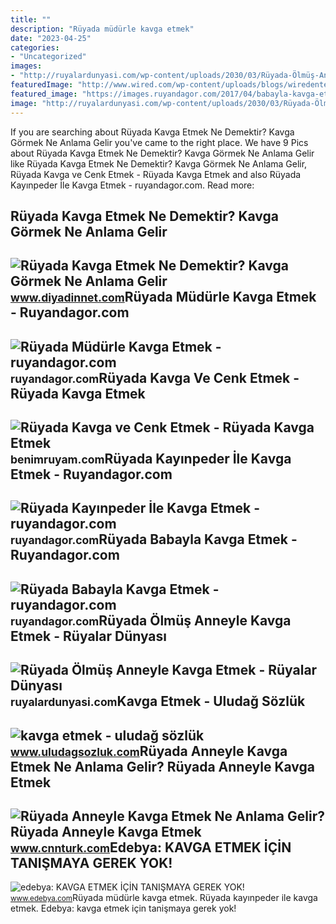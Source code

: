 ```yaml
---
title: ""
description: "Rüyada müdürle kavga etmek"
date: "2023-04-25"
categories:
- "Uncategorized"
images:
- "http://ruyalardunyasi.com/wp-content/uploads/2030/03/Rüyada-Ölmüş-Anneyle-Kavga-Etmek.jpg"
featuredImage: "http://www.wired.com/wp-content/uploads/blogs/wiredenterprise/wp-content/uploads/2012/10/robot-fight.jpg"
featured_image: "https://images.ruyandagor.com/2017/04/babayla-kavga-etmek-0214.jpg"
image: "http://ruyalardunyasi.com/wp-content/uploads/2030/03/Rüyada-Ölmüş-Anneyle-Kavga-Etmek.jpg"
---
```


If you are searching about Rüyada Kavga Etmek Ne Demektir? Kavga Görmek Ne Anlama Gelir you've came to the right place. We have 9 Pics about Rüyada Kavga Etmek Ne Demektir? Kavga Görmek Ne Anlama Gelir like Rüyada Kavga Etmek Ne Demektir? Kavga Görmek Ne Anlama Gelir, Rüyada Kavga ve Cenk Etmek - Rüyada Kavga Etmek and also Rüyada Kayınpeder İle Kavga Etmek - ruyandagor.com. Read more:

Rüyada Kavga Etmek Ne Demektir? Kavga Görmek Ne Anlama Gelir
------------------------------------------------------------

 ![Rüyada Kavga Etmek Ne Demektir? Kavga Görmek Ne Anlama Gelir](https://www.diyadinnet.com/d/ruya/ruyada-kavga-etmek-ne-demektir-kavga-gormek-ne-anlama-gelir-6075.jpg) <small>www.diyadinnet.com</small>Rüyada Müdürle Kavga Etmek - Ruyandagor.com
-------------------------------------------

 ![Rüyada Müdürle Kavga Etmek - ruyandagor.com](https://images.ruyandagor.com/2017/04/mudurle-kavga-etmek-1907.jpg) <small>ruyandagor.com</small>Rüyada Kavga Ve Cenk Etmek - Rüyada Kavga Etmek
-----------------------------------------------

 ![Rüyada Kavga ve Cenk Etmek - Rüyada Kavga Etmek](https://benimruyam.com/wp-content/uploads/2021/06/Kavga-etmek1-min.jpg) <small>benimruyam.com</small>Rüyada Kayınpeder İle Kavga Etmek - Ruyandagor.com
--------------------------------------------------

 ![Rüyada Kayınpeder İle Kavga Etmek - ruyandagor.com](https://images.ruyandagor.com/2017/04/kayinpeder-ile-kavga-etmek-2329.jpg) <small>ruyandagor.com</small>Rüyada Babayla Kavga Etmek - Ruyandagor.com
-------------------------------------------

 ![Rüyada Babayla Kavga Etmek - ruyandagor.com](https://images.ruyandagor.com/2017/04/babayla-kavga-etmek-0214.jpg) <small>ruyandagor.com</small>Rüyada Ölmüş Anneyle Kavga Etmek - Rüyalar Dünyası
--------------------------------------------------

 ![Rüyada Ölmüş Anneyle Kavga Etmek - Rüyalar Dünyası](http://ruyalardunyasi.com/wp-content/uploads/2030/03/Rüyada-Ölmüş-Anneyle-Kavga-Etmek.jpg) <small>ruyalardunyasi.com</small>Kavga Etmek - Uludağ Sözlük
---------------------------

 ![kavga etmek - uludağ sözlük](https://galeri12.uludagsozluk.com/584/kavga-etmek_840662.jpg) <small>www.uludagsozluk.com</small>Rüyada Anneyle Kavga Etmek Ne Anlama Gelir? Rüyada Anneyle Kavga Etmek
----------------------------------------------------------------------

 ![Rüyada Anneyle Kavga Etmek Ne Anlama Gelir? Rüyada Anneyle Kavga Etmek](https://i.cnnturk.com/i/cnnturk/75/740x416/62ed12a2d265a20a14241fd7.jpg) <small>www.cnnturk.com</small>Edebya: KAVGA ETMEK İÇİN TANIŞMAYA GEREK YOK!
---------------------------------------------

 ![edebya: KAVGA ETMEK İÇİN TANIŞMAYA GEREK YOK!](http://www.wired.com/wp-content/uploads/blogs/wiredenterprise/wp-content/uploads/2012/10/robot-fight.jpg) <small>www.edebya.com</small>Rüyada müdürle kavga etmek. Rüyada kayınpeder i̇le kavga etmek. Edebya: kavga etmek i̇çi̇n tanişmaya gerek yok!
